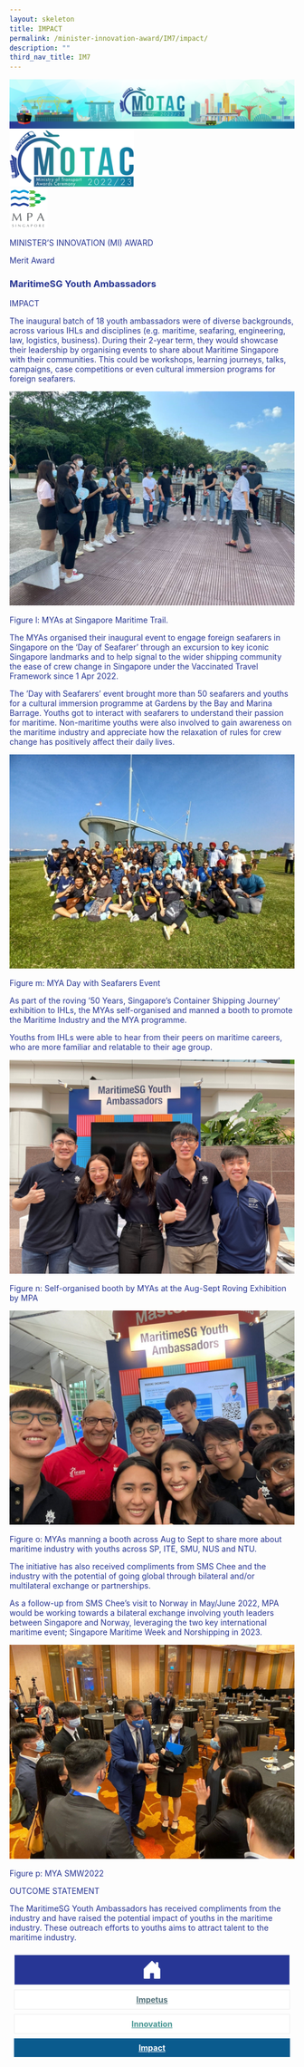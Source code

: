 ```yaml
---
layout: skeleton
title: IMPACT​
permalink: /minister-innovation-award/IM7/impact/
description: ""
third_nav_title: IM7
---
```

<style type="text/css">
  .text-pri {
    color: #273592;
  }

  .nav-tabs {
    border-bottom: none !important;
    overflow: hidden !important;
  }

  .nav-link {
    margin: 8px !important;
    border-radius: 0px !important;
    font-weight: 700 !important;
    padding: 0.5rem 2.8rem !important;
  }

  .link-home {
    border: 1px solid #eee !important;
    color: #fff !important;
    background: rgb(39, 54, 149) !important;
    display: flex;
    justify-content: center;
    align-items: center;
  }

  .link-project {
    border: 1px solid #eee !important;
    color: rgb(83, 114, 122) !important;
    background-color: #fff !important;
    display: flex;
    justify-content: center;
    align-items: center;
  }

  .link-project.active {
    border: none !important;
    color: #fff !important;
    background: rgb(41, 115, 144) !important;
  }

  .link-solution {
    border: 1px solid #eee !important;
    color: rgb(69, 148, 145) !important;
    background-color: #fff !important;
    display: flex;
    justify-content: center;
    align-items: center;
  }

  .link-solution.active {
    border: none !important;
    color: #fff !important;
    background: rgb(34, 155, 189) !important;
  }

  .link-impact {
    border: 1px solid #eee !important;
    color: rgb(41, 95, 120) !important;
    background-color: #fff !important;
    display: flex;
    justify-content: center;
    align-items: center;
  }

  .link-impact.active {
    border: none !important;
    color: #fff !important;
    background: rgb(10, 91, 142) !important;
  }
</style>
<img src="/images/hero.png" class="w-100"  alt="hero"/>
<div class="container-fluid py-5 card-bg text-pri my-5">
  <div class="row">
    <div class="col-sm-12 pt-4 pb-3 text-center">
      <img src="/images/Logos/MOTAC_header.png" alt="motac logo" class="img-fluid" />
    </div>
  </div>
  <div class="row border border-4 border-info">
    <div class="col-sm-4 py-3 text-center d-flex flex-column align-items-center justify-content-center">
      <img src="/images/Logos/MPA.png" class="img-fluid" alt="MPA" />
    </div>
    <div class="col-sm-8 py-3 text-center bg-primary d-flex justify-content-center flex-column aligin-items-center">
      <p class="mb-1 text-light font-weight-bold raleway-font"> MINISTER’S INNOVATION (MI) AWARD </p>
      <p class="mb-0 distinguished-award">Merit Award</p>
    </div>
  </div>
  <div class="row">
    <div class="col-12 py-3">
      <h3 class="text-center font-weight-bold"> MaritimeSG Youth Ambassadors </h3>
    </div>
    <div class="col-sm-12 text-center py-2 my-2 bg-heading">
      <p class="mb-0 h3 font-weight-bold text-uppercase text-light"> IMPACT </p>
    </div>
    <div class="col-sm-12">
      <div class="row py-2">
        <div class="col-sm-8">
          <p> The inaugural batch of 18 youth ambassadors were of diverse backgrounds, across various IHLs and disciplines (e.g. maritime, seafaring, engineering, law, logistics, business). During their 2-year term, they would showcase their leadership by organising events to share about Maritime Singapore with their communities. This could be workshops, learning journeys, talks, campaigns, case competitions or even cultural immersion programs for foreign seafarers. </p>
        </div>
        <div class="col-sm-4">
          <img src="/images/MI/IM7/MYA at Singapore Maritime Trail.jpg" class="img-fluid" alt="" />
          <p class="mb-3 font-weight-light"> Figure l: MYAs at Singapore Maritime Trail. </p>
        </div>
        <div class="col-sm-8">
          <p> The MYAs organised their inaugural event to engage foreign seafarers in Singapore on the ‘Day of Seafarer’ through an excursion to key iconic Singapore landmarks and to help signal to the wider shipping community the ease of crew change in Singapore under the Vaccinated Travel Framework since 1 Apr 2022. </p>
          <p> The ’Day with Seafarers’ event brought more than 50 seafarers and youths for a cultural immersion programme at Gardens by the Bay and Marina Barrage. Youths got to interact with seafarers to understand their passion for maritime. Non-maritime youths were also involved to gain awareness on the maritime industry and appreciate how the relaxation of rules for crew change has positively affect their daily lives. </p>
        </div>
        <div class="col-sm-4">
          <img src="/images/MI/IM7/MYA Day with Seafarers Event.jpg" class="img-fluid" alt="" />
          <p class="mb-3 font-weight-light"> Figure m: MYA Day with Seafarers Event </p>
        </div>
        <div class="col-sm-8">
          <p> As part of the roving ’50 Years, Singapore’s Container Shipping Journey’ exhibition to IHLs, the MYAs self-organised and manned a booth to promote the Maritime Industry and the MYA programme. </p>
          <p> Youths from IHLs were able to hear from their peers on maritime careers, who are more familiar and relatable to their age group. </p>
        </div>
        <div class="col-sm-4">
          <img src="/images/MI/IM7/MYA Booth at Container Exhibition 1.jpg" class="img-fluid" alt="" />
          <p class="mb-3 font-weight-light"> Figure n: Self-organised booth by MYAs at the Aug-Sept Roving Exhibition by MPA </p>
          <img src="/images/MI/IM7/[Hi-res Iconic Photo] MYA Booth at Container Exhibition 2.jpg" class="img-fluid" alt="" />
          <p class="mb-3 font-weight-light"> Figure o: MYAs manning a booth across Aug to Sept to share more about maritime industry with youths across SP, ITE, SMU, NUS and NTU. </p>
        </div>
        <div class="col-sm-8">
          <p> The initiative has also received compliments from SMS Chee and the industry with the potential of going global through bilateral and/or multilateral exchange or partnerships. </p>
          <p> As a follow-up from SMS Chee’s visit to Norway in May/June 2022, MPA would be working towards a bilateral exchange involving youth leaders between Singapore and Norway, leveraging the two key international maritime event; Singapore Maritime Week and Norshipping in 2023. </p>
        </div>
        <div class="col-sm-4">
          <img src="/images/MI/IM7/MYA SMW2022.jpg" class="img-fluid" alt="" />
          <p class="mb-3 font-weight-light">Figure p: MYA SMW2022</p>
        </div>
      </div>
    </div>
  </div>
  <div class="row">
    <div class="col-sm-12 text-center py-2 my-2 bg-heading">
      <p class="mb-0 h3 font-weight-bold text-uppercase text-light"> OUTCOME STATEMENT </p>
    </div>
    <div class="col-sm-12 py-2">
      <p class="mb-2 font-weight-bold text-pri"> The MaritimeSG Youth Ambassadors has received compliments from the industry and have raised the potential impact of youths in the maritime industry. These outreach efforts to youths aims to attract talent to the maritime industry. </p>
    </div>
  </div>
  <nav>
    <div class="nav nav-tabs nav-fill" id="nav-tab" role="tablist">
      <a class="nav-link text-uppercase link-home text-decoration-none" id="nav-home-tab" href="/minister-innovation-award/IM7/home/">
        <svg xmlns="http://www.w3.org/2000/svg" width="36" height="36" fill="currentColor" class="bi bi-house-door-fill" viewBox="0 0 16 16">
          <path d="M6.5 14.5v-3.505c0-.245.25-.495.5-.495h2c.25 0 .5.25.5.5v3.5a.5.5 0 0 0 .5.5h4a.5.5 0 0 0 .5-.5v-7a.5.5 0 0 0-.146-.354L13 5.793V2.5a.5.5 0 0 0-.5-.5h-1a.5.5 0 0 0-.5.5v1.293L8.354 1.146a.5.5 0 0 0-.708 0l-6 6A.5.5 0 0 0 1.5 7.5v7a.5.5 0 0 0 .5.5h4a.5.5 0 0 0 .5-.5Z" />
        </svg>
      </a>
      <a class="nav-link link-project text-decoration-none text-uppercase" id="nav-project-tab" href="/minister-innovation-award/IM7/impetus/"> Impetus </a>
      <a class="nav-link link-solution text-decoration-none text-uppercase" id="nav-solution-tab" href="/minister-innovation-award/IM7/innovation/"> Innovation</a>
      <a class="nav-link active link-impact text-decoration-none text-uppercase" id="nav-impact-tab" href="/minister-innovation-award/IM7/impact/"> Impact</a>
    </div>
  </nav>
</div>